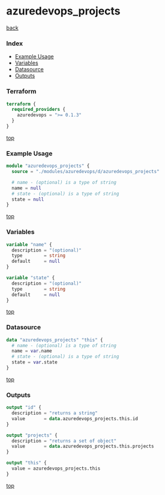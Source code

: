 # azuredevops_projects

[back](../azuredevops.md)

### Index

- [Example Usage](#example-usage)
- [Variables](#variables)
- [Datasource](#datasource)
- [Outputs](#outputs)

### Terraform

```terraform
terraform {
  required_providers {
    azuredevops = ">= 0.1.3"
  }
}
```

[top](#index)

### Example Usage

```terraform
module "azuredevops_projects" {
  source = "./modules/azuredevops/d/azuredevops_projects"

  # name - (optional) is a type of string
  name = null
  # state - (optional) is a type of string
  state = null
}
```

[top](#index)

### Variables

```terraform
variable "name" {
  description = "(optional)"
  type        = string
  default     = null
}

variable "state" {
  description = "(optional)"
  type        = string
  default     = null
}
```

[top](#index)

### Datasource

```terraform
data "azuredevops_projects" "this" {
  # name - (optional) is a type of string
  name = var.name
  # state - (optional) is a type of string
  state = var.state
}
```

[top](#index)

### Outputs

```terraform
output "id" {
  description = "returns a string"
  value       = data.azuredevops_projects.this.id
}

output "projects" {
  description = "returns a set of object"
  value       = data.azuredevops_projects.this.projects
}

output "this" {
  value = azuredevops_projects.this
}
```

[top](#index)